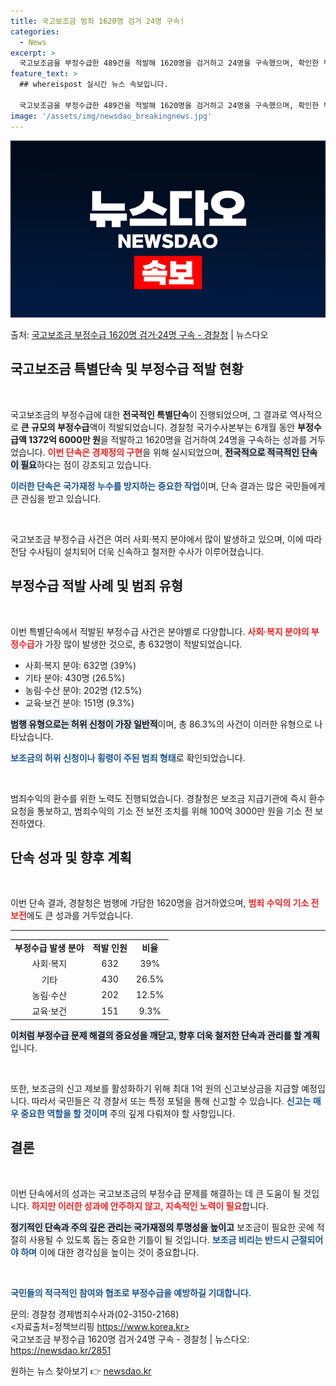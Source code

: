 ```yaml
---
title: 국고보조금 범죄 1620명 검거 24명 구속!
categories:
  - News
excerpt: >
  국고보조금을 부정수급한 489건을 적발해 1620명을 검거하고 24명을 구속했으며, 확인한 부정수급액은 13…
feature_text: >
  ## whereispost 실시간 뉴스 속보입니다.

  국고보조금을 부정수급한 489건을 적발해 1620명을 검거하고 24명을 구속했으며, 확인한 부정수급액은 13…
image: '/assets/img/newsdao_breakingnews.jpg'
---
```


![뉴스다오 속보](/assets/img/newsdao_breakingnews.jpg)

<p>출처: <a href="https://newsdao.kr/2851" rel="dofollow">국고보조금 부정수급 1620명 검거·24명 구속 - 경찰청</a> | 뉴스다오</p>

<h2 data-ke-size="size26">국고보조금 특별단속 및 부정수급 적발 현황</h2>

<p data-ke-size="size16">&nbsp;</p>

국고보조금의 부정수급에 대한 **전국적인 특별단속**이 진행되었으며, 그 결과로 역사적으로 **큰 규모의 부정수급**액이 적발되었습니다. 경찰청 국가수사본부는 6개월 동안 **부정수급액 1372억 6000만 원**을 적발하고 1620명을 검거하여 24명을 구속하는 성과를 거두었습니다. <b><span style="color: #ee2323;">이번 단속은 경제정의 구현</span></b>을 위해 실시되었으며, <b><span style="background-color: #21538527;">전국적으로 적극적인 단속이 필요</span></b>하다는 점이 강조되고 있습니다. 

<b><span style="color: #1a5490;">이러한 단속은 국가재정 누수를 방지하는 중요한 작업</span></b>이며, 단속 결과는 많은 국민들에게 큰 관심을 받고 있습니다. 

<p data-ke-size="size16">&nbsp;</p>

국고보조금 부정수급 사건은 여러 사회·복지 분야에서 많이 발생하고 있으며, 이에 따라 전담 수사팀이 설치되어 더욱 신속하고 철저한 수사가 이루어졌습니다. 

<h2 data-ke-size="size26">부정수급 적발 사례 및 범죄 유형</h2>

<p data-ke-size="size16">&nbsp;</p>

이번 특별단속에서 적발된 부정수급 사건은 분야별로 다양합니다. <b><span style="color: #ee2323;">사회·복지 분야의 부정수급</span></b>가 가장 많이 발생한 것으로, 총 632명이 적발되었습니다. 

<ul>
  <li>사회·복지 분야: 632명 (39%)</li>
  <li>기타 분야: 430명 (26.5%)</li>
  <li>농림·수산 분야: 202명 (12.5%)</li>
  <li>교육·보건 분야: 151명 (9.3%)</li>
</ul>

<b><span style="background-color: #21538527;">범행 유형으로는 허위 신청이 가장 일반적</span></b>이며, 총 86.3%의 사건이 이러한 유형으로 나타났습니다. 

<b><span style="color: #1a5490;">보조금의 허위 신청이나 횡령이 주된 범죄 형태</span></b>로 확인되었습니다. 

<p data-ke-size="size16">&nbsp;</p>

범죄수익의 환수를 위한 노력도 진행되었습니다. 경찰청은 보조금 지급기관에 즉시 환수 요청을 통보하고, 범죄수익의 기소 전 보전 조치를 위해 100억 3000만 원을 기소 전 보전하였다. 

<h2 data-ke-size="size26">단속 성과 및 향후 계획</h2>

<p data-ke-size="size16">&nbsp;</p>

이번 단속 결과, 경찰청은 범행에 가담한 1620명을 검거하였으며, <b><span style="color: #ee2323;">범죄 수익의 기소 전 보전</span></b>에도 큰 성과를 거두었습니다.  

<hr>

<table style="width:100%;">
  <tr>
    <td style="text-align: center; height: 17px;"><b>부정수급 발생 분야</b></td>
    <td style="text-align: center; height: 17px;"><b>적발 인원</b></td>
    <td style="text-align: center; height: 17px;"><b>비율</b></td>
  </tr>
  <tr>
    <td style="text-align: center; height: 17px;">사회·복지</td>
    <td style="text-align: center; height: 17px;">632</td>
    <td style="text-align: center; height: 17px;">39%</td>
  </tr>
  <tr>
    <td style="text-align: center; height: 17px;">기타</td>
    <td style="text-align: center; height: 17px;">430</td>
    <td style="text-align: center; height: 17px;">26.5%</td>
  </tr>
  <tr>
    <td style="text-align: center; height: 17px;">농림·수산</td>
    <td style="text-align: center; height: 17px;">202</td>
    <td style="text-align: center; height: 17px;">12.5%</td>
  </tr>
  <tr>
    <td style="text-align: center; height: 17px;">교육·보건</td>
    <td style="text-align: center; height: 17px;">151</td>
    <td style="text-align: center; height: 17px;">9.3%</td>
  </tr>
</table>

<b><span style="background-color: #21538527;">이처럼 부정수급 문제 해결의 중요성을 깨닫고, 향후 더욱 철저한 단속과 관리를 할 계획</span></b>입니다. 

<p data-ke-size="size16">&nbsp;</p>

또한, 보조금의 신고 제보를 활성화하기 위해 최대 1억 원의 신고보상금을 지급할 예정입니다. 따라서 국민들은 각 경찰서 또는 특정 포털을 통해 신고할 수 있습니다. <b><span style="color: #1a5490;">신고는 매우 중요한 역할을 할 것이며</span></b> 주의 깊게 다뤄져야 할 사항입니다. 

<h2 data-ke-size="size26">결론</h2>

<p data-ke-size="size16">&nbsp;</p>

이번 단속에서의 성과는 국고보조금의 부정수급 문제를 해결하는 데 큰 도움이 될 것입니다. <b><span style="color: #ee2323;">하지만 이러한 성과에 안주하지 않고, 지속적인 노력이 필요</span></b>합니다. 

<b><span style="background-color: #21538527;">정기적인 단속과 주의 깊은 관리는 국가재정의 투명성을 높이고</span></b> 보조금이 필요한 곳에 적절히 사용될 수 있도록 돕는 중요한 기틀이 될 것입니다. <b><span style="color: #1a5490;">보조금 비리는 반드시 근절되어야 하며</span></b> 이에 대한 경각심을 높이는 것이 중요합니다. 

<p data-ke-size="size16">&nbsp;</p>

<b><span style="color: #1a5490;">국민들의 적극적인 참여와 협조로 부정수급을 예방하길 기대합니다.</span></b> 

문의: 경찰청 경제범죄수사과(02-3150-2168)  
<자료출처=정책브리핑 https://www.korea.kr>  
국고보조금 부정수급 1620명 검거·24명 구속 - 경찰청 | 뉴스다오: https://newsdao.kr/2851 

원하는 뉴스 찾아보기 👉 <a href="https://newsdao.kr" rel="dofollow">newsdao.kr</a>


